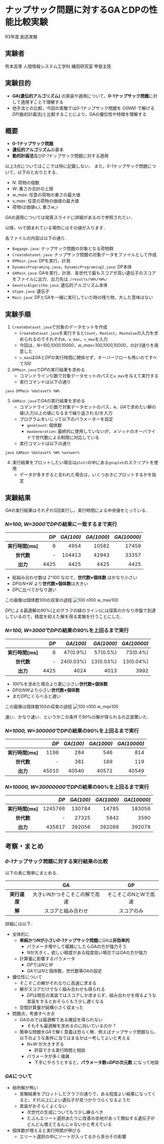 # ナップサック問題に対するGAとDPの性能比較実験
R3年度 創造実験
## 実験者
熊本高専 人間情報システム工学科 縄田研究室 甲斐主陸

## 実験目的
* ***GA*(遺伝的アルゴリズム)** の実装や適用について，**0-1ナップサック問題**に対して適用すことで理解する
* 他手法との比較，今回の実験では0-1ナップサック問題を *O(NW)* で解ける*DP*(動的計画法)と比較することにより，GAの優位性や特徴を理解する
## 概要
* **0-1ナップサック問題**
* **遺伝的アルゴリズム**の基本
* **動的計画法**及び*0-1*ナップサック問題に対する適用

以上3点についてはここでは特に記載しない．
また，*0-1*ナップサック問題について，以下のとおりとする．
* *N*: 荷物の個数
* *W*: 重さの合計の上限
* *w_max*: 任意の荷物の重さの最大値
* *v_max*: 任意の荷物の価値の最大値
* 荷物*i*は価値*v_i*, 重さ*w_i*

*GA*の適用については発表スライドに詳細があるので参照されたい．

以降，`%%`で囲まれている場所にはその値が入ります．

各ファイルの内容は以下の通り．
* `Baggage.java`: ナップサック問題の対象となる荷物群
* `CreateDataset.java`: ナップサック問題の対象データをファイルとして作成
* `DPMain.java`: DPを実行，計測
* `DynamicPrograming.java`，`DynamicPrograming2.java`: DP本体
* `GAMain.java`: GAを実行，計測．各世代で最もスコアが高い遺伝子のスコアをファイルに出力．出力先は`./results/%N%/%W%/`
* `GeneticAlgorithm.java`: 遺伝的アルゴリズム本体
* `Gtype.java`: 遺伝子
* `Main.java`: DPとGAを一緒に実行していた時の残り物，大した意味はない

## 実験手順
1. `CreateDataset.java`で対象のデータセットを作成
    * `CreateDataset.java`を実行すると`Count`，`MaxCost`，`MaxValue`の入力を求められるのでそれぞれ`N`，`w_max`，`v_max`を入力
    * 今回は，*N=100,1000,10000，w_max=100,1000,10000*，の計3通りを用意した
    * `v_max`は*GA*と*DP*の実行時間に関係せず，オーバーフローも怖いのですべて*100*
2. `DPMain.java`で*DP*の実行結果を求める
    * コマンドライン引数で対象データセットのパスと`w_max`を与えて実行する
    * 実行コマンドは以下の通り
```
java DPMain %dataset% %W%
```
3. `GAMain.java`で*GA*の実行結果を求める
    * コマンドライン引数で対象データセットのパス，`W`，*GA*で求めたい解の値(入力以上の値になるまで繰り返される)を入力
    * プログラムをいじって以下のパラメーターを設定
        * `geneCount`: 個体数
        * `maxGeneration`: 最終的に使用していないが，メソッドのオーバライドで世代数による制限に対応している
    * 実行コマンドは以下の通り
```
java GAMain %dataset% %W% %answer%
```
4. 実行結果をプロットしたい場合は`plot/`の中にある`gnuplot`のスクリプトを使用
    * データが多すぎると言われた場合は，いくつおきにプロットするかを指定

## 実験結果
*GA*の実行結果はそれぞれ5回実行し，実行時間による中央値をとっている．
### *N=100, W=3000*で*DP*の結果に一致するまで実行
||*DP*|*GA(100)*|*GA(1000)*|*GA(10000)*|
|:-:|-:|-:|-:|-:|
|**実行時間[ms]**|6|4954|10582|17459|
|**世代数**|-|104413|42943|33357|
|**出力**|4425|4425|4425|4425|

* 総組み合わせ数は *2^100* なので，**世代数×個体数** はかなり小さい
* *DP*の*N×W* より**世代数×個体数**は大きい
* *DP*に比べてかなり遅い

この画像は個体数100の収束の過程
![100 n100 w_max100](./img/100100.png)

*DP*による最適解の*90*%(上のグラフの緑のライン)には探索のかなり序盤で到達しているので，精度を抑えた解を得る実験を行うことにした．

### *N=100, W=3000*で*DP*の結果の90%を上回るまで実行
||*DP*|*GA(100)*|*GA(1000)*|*GA(10000)*|
|:-:|-:|-:|-:|-:|
|**実行時間[ms]**|6|47(0.9%)|57(0.5%)|73(0.4%)|
|**世代数**|-|24(0.03%)|13(0.03%)|13(0.04%)|
|**出力**|4425|4024|4013|3992|

* *100*%を求めた場合より更に小さい**世代数×個体数**
* *DP*の*NW*より小さい**世代数×個体数**
* まだ*DP*にくらべると遅い

この画像は個体数100の収束の過程
![100 n100 w_max100](./img/100100_90per.png)

速い．かなり速い．というかこの条件で*90*%の解が得られるの正直驚いた．

### *N=1000, W=300000*で*DP*の結果の90%を上回るまで実行
||*DP*|*GA(100)*|*GA(1000)*|*GA(10000)*|
|:-:|-:|-:|-:|-:|
|**実行時間[ms]**|1198|284|546|814|
|**世代数**|-|381|169|119|
|**出力**|45010|40540|40572|40549|

### *N=10000, W=30000000*で*DP*の結果の90%を上回るまで実行
||*DP*|*GA(100)*|*GA(1000)*|*GA(10000)*|
|:-:|-:|-:|-:|-:|
|**実行時間[ms]**|1245766|130784|14785|183056|
|**世代数**|-|27325|5842|3590|
|**出力**|435617|392056|392088|392078|

## 考察・まとめ
### *0-1*ナップサック問題に対する実行結果の比較
以下の表に簡単にまとめる．

||GA|GP|
|:-:|:-:|:-:|
|**実行速度**|大きいNかつそこそこの解で高速|そこそこのNとWで高速|
|**解**|スコアと組み合わせ|スコアのみ|

詳細には以下．
* 全体的に
    * **単純かつ*N*が小さい*0-1*ナップサック問題**に*GA*は**非効率的**
        * パラメータ増やして複雑にしたら*GA*の方が強力そう
        * *N*が大きく，欲しい精度がある程度低い場合では*GA*の方が強力
    * 計算量に影響するパラメータ
        * *DP*では*N*と*W*
        * *GA*では*N*と個体数，世代数等*GA*の設定
* 優位性について
    * そこそこの解がそれなりに高速に求まる
    * 解がスコアだけでなく組み合わせも得られる
        * *DP*は現在の実装ではスコアしか求まらず，組み合わせを得るような実装をするとおそらくもう少し遅くなる
    * 空間計算量が結構小さく収まった
* 問題点，考慮すべき点
    * *GA*のみでは最適解である確証を得られない
        * そもそも最適解を求めるのに向いているのか？
    * 簡単な問題を*GA*で解く意義は恐らく無．例えばナップサック問題なら，以下のような条件に当てはまるかは一考してよいと考える
        * *N*×*W* が大きすぎる
            * 許容できる実行時間と相談
        * パラメータが多く複雑
            * 下手にやろうとすると，**パラメータ数=*DP*の次元数** になって地獄

### *GA*について
* 局所解が怖い
    * 実験結果をプロットしたグラフの通りで，ある程度よい結果になってくると，それ以上によい遺伝子が見つかりづらくなるようだ
    * 実装がおそらくよくない
        * 次世代の生成についてもう少し練るべき
        * たぶんエリート選択あたりに改善の余地があって類似する遺伝子がどんどん増えてるんじゃないかと考えている
* 個体数が増えると実行時間が伸びる
    * エリート選択の中にソートが入ってるから多分その影響